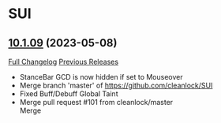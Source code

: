 # SUI

## [10.1.09](https://github.com/cleanlock/SUI/tree/10.1.09) (2023-05-08)
[Full Changelog](https://github.com/cleanlock/SUI/compare/10.1.08...10.1.09) [Previous Releases](https://github.com/cleanlock/SUI/releases)

- StanceBar GCD is now hidden if set to Mouseover  
- Merge branch 'master' of https://github.com/cleanlock/SUI  
- Fixed Buff/Debuff Global Taint  
- Merge pull request #101 from cleanlock/master  
    Merge  